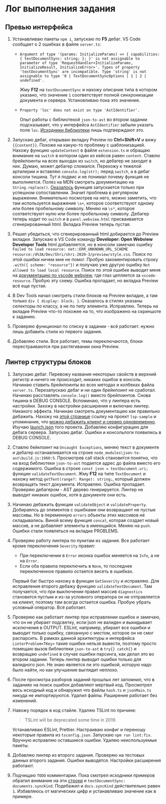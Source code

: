 # Лог выполнения задания

## Превью интерфейса

1. Устанавливаю пакеты `npm i`, запускаю по **F5** дебаг. VS Code сообщает о 2 ошибках в файле `server.ts`:

    - `Argument of type '(params: InitializeParams) => { capabilities: { textDocumentSync: string; }; }' is not assignable to parameter of type 'RequestHandler<InitializeParams, InitializeResult, InitializeError>'. Types of property 'textDocumentSync' are incompatible. Type 'string' is not assignable to type '0 | TextDocumentSyncOptions | 1 | 2 | undefined'.`

        Жму **F12** на `textDocumentSync` и нахожу описание типа в котором указано, что значение `1` соответствует полной синхронизации документа и сервера. Установливаю пока это значение.

    - `Property 'loc' does not exist on type 'AstIdentifier'.`

        Опыт работы с библиотекой `json-to-ast` во втором задании подсказывает, что у интерфейса `AstIdentifier` забыли указать поле `loc`. [Исходники библиотеки](https://github.com/vtrushin/json-to-ast/blob/master/lib/parse.js#L231) лишь подтверждают это.

1. Запускаю дебаг, открываю вкладку Preview по **Ctrl+Shift+V** и вижу `{{content}}`. Похоже на какую-то проблему с шаблонизацией. Нахожу функцию `updateContent` в  файле `extension.ts` и обращаю внимание на `switch` в котором один из кейсов равен `content`. Ставлю брейкпоинты на всех выходах из `switch`, но дебагер не заходит в них. Думаю, может дебагер сломался. Перехожу к тяжелой артилерии и вставляю `console.log(str);` перед `switch`, а в дебаг консоли тишина. Тут я подвис и не понимал почему функция не выполняется. Полез на MDN смотреть документацию на `String.replace()`. [Оказалось](https://developer.mozilla.org/ru/docs/Web/JavaScript/Reference/Global_Objects/String/replace#Specifying_a_function_as_a_parameter) функция запускается только при успешном сопоставлении. Значит проблема в регулярном выражении. Внимательно посмотрев на него, можно заметить, что там используется выражение `\s+`, которое соответствуют одному или более пробельному символу. Меняю на `\s*`, которое соответствуют нулю или более пробельному символу. Дебагер теперь ходит по `switch` и в `panel.webview.html` присваивается сгенерированный html. Вкладка Preview теперь пустая.

1. Решил убедиться, что сгенерированный html добирается до Preview вкладки. Запускаю в VS Code команду **Developer: Open Webview Developer Tools**  html добавляется, но в консоли замечаю ошибку `Failed to load resource: net::ERR_UNKNOWN_URL_SCHEME resource:/d%3A/Dev/Shri/shri-2020-3/preview/style.css`. Поиск по этой ошибки ничем мне не помог. Пробую закоментировать строку `.with({ scheme: "resource"})` и получаю уже другую ошибку `Not allowed to load local resource`. Поиск по этой ошибке выводит меня на [документацию по vscode webview](https://code.visualstudio.com/api/extension-guides/webview#loading-local-content), где глаз цепляется за `vscode-resource`. Пробую эту схему. Ошибка пропадает, но вкладка Preview всё еще пустая.

1. В Dev Tools начал смотреть стили блоков на Preview вкладке, а там только `div { display: block; }`. Оказалось в стилях указаны селекторы по классу, а не по типу элемента. Исправляю. Теперь на вкладке Preview что-то похожее на то, что изображено на скриншоте к заданию.

1. Проверяю функционал по списку в задании - всё работает. нужно лишь добавить стили из первого задания.

1. Добавляю стили. Все работает, темы переключаются, блоки перестраиваются при растягивании окна Preview.

## Линтер структуры блоков

1. Запускаю дебаг. Перевожу названия некоторых свойств в верхний регистр и ничего не происходит, никаких ошибок в консоль. Начинаю ставить брейкпоинты во всех методах и колбеках файла `server.ts`. Перезапускаю дебаг и ни один брейкпоинт не сработал. Начинаю расставлять `console.log()` вместо брейпоинтов. Снова тишина в DEBUG CONSOLE. Вспоминаю, что у линтера есть настройки. Захожу в настройки расширения и включаю линтер. Никакого эффекта. Начинаю смотреть документацию как правильно дебажить. Нахожу на [этой странице](https://code.visualstudio.com/api/language-extensions/language-server-extension-guide) ссылку на проект `lsp-sample` и упоминание, что [можно дебажить клиент и сервер одновременно](https://code.visualstudio.com/api/language-extensions/language-server-extension-guide#debugging-both-client-and-server). Изучаю [launch.json](https://github.com/microsoft/vscode-extension-samples/blob/master/lsp-sample/.vscode/launch.json) того проекта. Добавляю конфигурацию для дебага сервера. Запускаю дебаг. Ошибки и консольлоги появились в DEBUG CONSOLE.

1. Ставлю бейкпоинт на `Uncaught Exceptions`, меняю текст в документе и дебагер останавливается на строке `node_modules\json-to-ast\build.js:1960:5`. Просмотрев call stack становится понятно, что на вход библиотеки `json-to-ast` подается адрес до файла вместо его содержимого. Ошибка в строке `const json = textDocument.uri;` функции `validateTextDocument`. Жму **F12** на типе `TextDocument` и нахожу метод `getText(range?: Range): string;`, который должен возвращать текст документа. Исправляю. Ошибка пропадает. Проверяю дебагером - AST дерево генерируется. Линтер не выводит никаких ошибок, хотя в документе они есть.

1. Начинаю дебажить функции `validateObject` и `validateProperty`. Добираялсь до элементов с ошибками они возвращают не пустые массивы. Но в переменную `errors` объекты этих массивов не складывались. Виной всему функция `concat`, которая создает новый массив, а не добавляет элементы в имеющийся. Меняю на `push`. Ошибки стали появляться на вкладке PROBLEMS.

1. Проверяю работу линтера по пунктам из задания. Все работает кроме переключения `Severity` правил: 
    - При переключении в `Error` иконка ошибок меняется на `Info`, а не на `Error`.
    - Если оба правила переключить в `None`, то последнее переключенное правило остается висеть в ошибках. 

    Первый баг быстро нахожу в функции `GetSeverity` и исправляю. Для исправления второго дебажу функцию `validateTextDocument`. Там получается, что при выключении правил массив `diagnostics` становится пустым и из-за условного оператора он не отправляется на клиент, поэтому там всегда остается ошибка. Пробую убрать условный оператор. Всё работает.

1. Проверяю как работает линтер при исправлении ошибок и замечаю, что он не убирает подсветку, если json не валиден и выкидывает исключения в OUTPUT. ESLint, например, убирает все ошибки и выводит только ошибку, связанную с местом, которое он не смог распарсить. В рамках данной архитектуры и интерфейса `LinterProblem<TKey>` такие ошибки нельзя вывести, поэтому просто помещаю вызов библиотеки `json-to-ast` в `try{} catch{}` и возвращаю `undefined` в случае ошибки парсинга, как делал это во втором задании. Теперь линтер выводит ошибки только для валидного json. Не знаю является ли это ошибкой, которую надо было найти, но как улучшение выглядит неплохо.

1. После просмотра разборов заданий прошлых лет запомнил, что в заданиях на поиск ошибок добавляют мертвый код. Просмотрел весь исходный код и обнаружил что файлы `hash.ts` и `jsonMain.ts` никуда не импортируются. Удалил файлы. Раширение работает без изменений.

1. Навожу порядок в код стайле. Удаляю TSLint по причине:
    > TSLint will be deprecated some time in 2019.

    Устанавливаю ESLint, Prettier. Настраиваю конфиг и переношу некоторые правила из `tsconfig.json`. Запускаю `npm run lint:fix`. Вручную исправляю оставшиеся ошибки. Удаляю неиспользуемые пакеты.

1. Добавляю линтер из второго задания. Проверяю на тестовых данных второго задания. Ошибки выводятся. Настройки расширения работают.

1. Подчищаю `TODO` комментарии. Пока смотрел исходники примеров обратил внимание на эти [строки](https://github.com/microsoft/vscode-extension-samples/blob/master/lsp-sample/server/src/server.ts#L24-L26) и `textDocumentSync: documents.syncKind`. Подебажил и `docs.syncKind` действительно равен `1`. Избавляюсь от магических цифр и устанавливаю значение как в примере.
